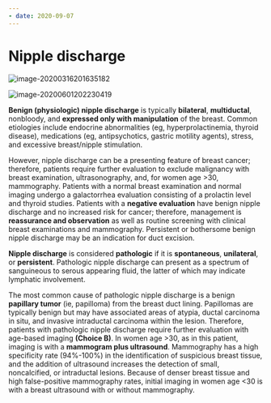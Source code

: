 ```yaml
---
- date: 2020-09-07
---
```


# Nipple discharge

<!-- nipple discharge management -->

![image-20200316201635182](https://photos.thisispiggy.com/file/wikiFiles/image-20200316201635182.png)

![image-20200601202230419](https://photos.thisispiggy.com/file/wikiFiles/image-20200601202230419.png)

**Benign (physiologic) nipple discharge** is typically **bilateral**, **multiductal**, nonbloody, and **expressed only with manipulation** of the breast. Common etiologies include endocrine abnormalities (eg, hyperprolactinemia, thyroid disease), medications (eg, antipsychotics, gastric motility agents), stress, and excessive breast/nipple stimulation.

However, nipple discharge can be a presenting feature of breast cancer; therefore, patients require further evaluation to exclude malignancy with breast examination, ultrasonography, and, for women age >30, mammography. Patients with a normal breast examination and normal imaging undergo a galactorrhea evaluation consisting of a prolactin level and thyroid studies. Patients with a **negative evaluation** have benign nipple discharge and no increased risk for cancer; therefore, management is **reassurance and observation** as well as routine screening with clinical breast examinations and mammography. Persistent or bothersome benign nipple discharge may be an indication for duct excision.

**Nipple discharge** is considered **pathologic** if it is **spontaneous**, **unilateral**, or **persistent**. Pathologic nipple discharge can present as a spectrum of sanguineous to serous appearing fluid, the latter of which may indicate lymphatic involvement.

The most common cause of pathologic nipple discharge is a benign **papillary tumor** (ie, papilloma) from the breast duct lining. Papillomas are typically benign but may have associated areas of atypia, ductal carcinoma in situ, and invasive intraductal carcinoma within the lesion. Therefore, patients with pathologic nipple discharge require further evaluation with age-based imaging **(Choice B)**. In women age >30, as in this patient, imaging is with a **mammogram plus ultrasound**. Mammography has a high specificity rate (94%-100%) in the identification of suspicious breast tissue, and the addition of ultrasound increases the detection of small, noncalcified, or intraductal lesions. Because of denser breast tissue and high false-positive mammography rates, initial imaging in women age <30 is with a breast ultrasound with or without mammography.
